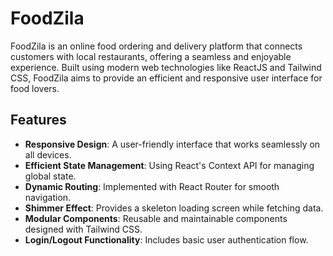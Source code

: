 # FoodZila

FoodZila is an online food ordering and delivery platform that connects customers with local restaurants, offering a seamless and enjoyable experience. Built using modern web technologies like ReactJS and Tailwind CSS, FoodZila aims to provide an efficient and responsive user interface for food lovers.

## Features

- **Responsive Design**: A user-friendly interface that works seamlessly on all devices.
- **Efficient State Management**: Using React's Context API for managing global state.
- **Dynamic Routing**: Implemented with React Router for smooth navigation.
- **Shimmer Effect**: Provides a skeleton loading screen while fetching data.
- **Modular Components**: Reusable and maintainable components designed with Tailwind CSS.
- **Login/Logout Functionality**: Includes basic user authentication flow.

